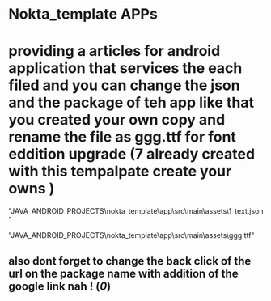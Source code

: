 # Nokta_template APPs

# providing a articles for android application that services the each filed and you can change the json and the package of teh app like that you created your own copy and rename the file as ggg.ttf for font eddition upgrade (7 already created with this tempalpate create your owns )

"JAVA_ANDROID_PROJECTS\nokta_template\app\src\main\assets\1_text.json"

"JAVA_ANDROID_PROJECTS\nokta_template\app\src\main\assets\ggg.ttf"

## also dont forget to change the back click of the url on the package name with addition of the google link nah ! (*0*)